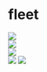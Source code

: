 # fleet
<a href="https://github.com/joelwmulongo"><img src="https://img.icons8.com/clouds/75/000000/github.png"/></a> <br>
<a href="https://stackoverflow.com/users/16901798/joel-mulongo"><img src="https://Stack_Overflow.png"/></a> <br>
<a href="https://dev.to/joelwmulongo"><img src="https://img.icons8.com/clouds/75/000000/devto.png"/></a><br>
<a href="https://twitter.com/joelwmulongo"><img src="https://img.icons8.com/clouds/75/000000/devto.png"/></a>
<a href="https://github.com/joelwmulongo"><img src="https://img.icons8.com/clouds/75/000000/github.png"/></a>
